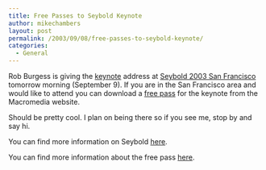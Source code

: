 ```yaml
---
title: Free Passes to Seybold Keynote
author: mikechambers
layout: post
permalink: /2003/09/08/free-passes-to-seybold-keynote/
categories:
  - General
---
```



Rob Burgess is giving the [keynote][1] address at [Seybold 2003 San Francisco][2] tomorrow morning (September 9). If you are in the San Francisco area and would like to attend you can download a [free pass][3] for the keynote from the Macromedia website.

Should be pretty cool. I plan on being there so if you see me, stop by and say hi. 

You can find more information on Seybold [here][2].

You can find more information about the free pass [here][3].

 [1]: http://www.macromedia.com/macromedia/proom/pr/2003/seybold.html?promoid=pu2_homepage_seybold_090303
 [2]: http://www.seybold365.com/sf2003/
 [3]: http://www.macromedia.com/go/seyboldpass/